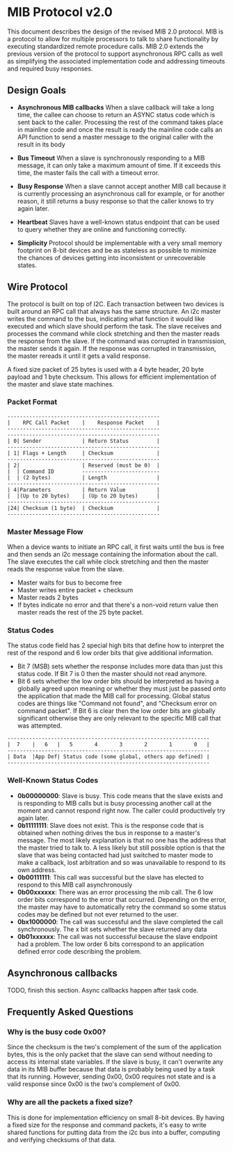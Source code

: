 # MIB Protocol v2.0
This document describes the design of the revised MIB 2.0 protocol.  MIB is a protocol to allow for multiple processors to talk to share functionality by executing standardized remote procedure calls.  MIB 2.0 extends the previous version of the protocol to support asynchronous RPC calls as well as simplifying the associated implementation code and addressing timeouts and required busy responses.

## Design Goals
- **Asynchronous MIB callbacks** When a slave callback will take a long time, the callee can choose to return an ASYNC status code which is sent back to the caller.  Processing the rest of the command takes place in mainline code and once the result is ready the mainline code calls an API function to send a master message to the original caller with the result in its body

- **Bus Timeout** When a slave is synchronously responding to a MIB message, it can only take a maximum amount of time.  If it
exceeds this time, the master fails the call with a timeout error.

- **Busy Response** When a slave cannot accept another MIB call because it is currently processing an asynchronous call for example, or for another reason, it still returns a busy response so that the caller knows to try again later.

- **Heartbeat** Slaves have a well-known status endpoint that can be used to query whether they are online and functioning correctly.

- **Simplicity** Protocol should be implementable with a very small memory footprint on 8-bit devices and be as stateless as possible to minimize the chances of devices getting into inconsistent or unrecoverable states.

## Wire Protocol
The protocol is built on top of I2C.  Each transaction between two devices is built around an RPC call that always has the same structure.  An i2c master writes the command to the bus, indicating what function it would like executed and which slave should perform the task.  The slave receives and processes the command while clock stretching and then the master reads the response from the slave.  If the command was corrupted in transmission, the master sends it again.  If the response was corrupted in transmission, the master rereads it until it gets a valid response.

A fixed size packet of 25 bytes is used with a 4 byte header, 20 byte payload and 1 byte checksum. This allows for efficient implementation of the master and slave state machines.

### Packet Format

```
-------------------------------------------------
|    RPC Call Packet 	|    Response Packet 	|
-------------------------------------------------
-------------------------------------------------
| 0| Sender				| Return Status			|
-------------------------------------------------
| 1| Flags + Length 	| Checksum		 		|
-------------------------------------------------
| 2| 	 				| Reserved (must be 0) 	|
|  | Command ID			-------------------------
|  | (2 bytes)			| Length				|
-------------------------------------------------
| 4|Parameters 			| Return Value 			|
|  |(Up to 20 bytes)	| (Up to 20 bytes)		|
-------------------------------------------------
|24| Checksum (1 byte)	| Checksum 				|
-------------------------------------------------
```
			
### Master Message Flow
When a device wants to initiate an RPC call, it first waits until the bus is free and then sends an i2c message containing
the information about the call.  The slave executes the call while clock stretching and then the master reads the response
value from the slave.

- Master waits for bus to become free
- Master writes entire packet + checksum
- Master reads 2 bytes
- If bytes indicate no error and that there's a non-void return value then master reads the rest of the 25 byte packet.

<Flowchart here>

### Status Codes
The status code field has 2 special high bits that define how to interpret the rest of the respond and 6 low order bits that give additional information.  

- Bit 7 (MSB) sets whether the response includes more data than just this status code.  If Bit 7 is 0 then the master should not read anymore.
- Bit 6 sets whether the low order bits should be interpreted as having a globally agreed upon meaning or whether they must just be passed onto the application that made the MIB call for processing. Global status codes are things like "Command not found", and "Checksum error on command packet".  If Bit 6 is clear then the low order bits are globally significant otherwise they are only relevant to the specific MIB call that was attempted.

```
-----------------------------------------------------------------
|  7	|	6	|	5		4		3		2		1	 	0 	|
-----------------------------------------------------------------
| Data 	|App Def| Status code (some global, others app defined)	|
-----------------------------------------------------------------
```

### Well-Known Status Codes
- **0b00000000**: Slave is busy.  This code means that the slave exists and is responding to MIB calls but is busy processing another call at the moment and cannot respond right now.  The caller could productively try again later.
- **0b11111111**: Slave does not exist.  This is the response code that is obtained when nothing drives the bus in response to a master's message.  The most likely explanation is that no one has the address that the master tried to talk to.  A less likely but still possible option is that the slave that was being contacted had just switched to master mode to make a callback, lost arbitration and so was unavailable to respond to its own address.
- **0b00111111**: This call was successful but the slave has elected to respond to this MIB call asynchronously
- **0b00xxxxxx**: There was an error processing the mib call.  The 6 low order bits correspond to the error that occurred.  Depending on the error, the master may have to automatically retry the command so some status codes may be defined but not ever returned to the user.
- **0bx1000000**: The call was successful and the slave completed the call synchronously.  The x bit sets whether the slave returned any data
- **0b01xxxxxx**: The call was not successful because the slave endpoint had a problem.  The low order 6 bits correspond to an application defined error code describing the problem.

## Asynchronous callbacks
TODO, finish this section. Async callbacks happen after task code.


## Frequently Asked Questions

### Why is the busy code 0x00?
Since the checksum is the two's complement of the sum of the application bytes, this is the only packet that the slave can send without needing to access its internal state variables.  If the slave is busy, it can't overwrite any data in its MIB buffer because that data is probably being used by a task that its running.  However, sending 0x00, 0x00 requires not state and is a valid response since 0x00 is the two's complement of 0x00.

### Why are all the packets a fixed size?
This is done for implementation efficiency on small 8-bit devices.  By having a fixed size for the response and command packets, it's easy to write shared functions for putting data from the i2c bus into a buffer, computing and verifying checksums of that data.